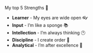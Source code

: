 My top 5 Strengths :muscle:
* **Learner** - My eyes are wide open :eyeglasses:
* **Input** - I’m like a sponge :books:
* **Intellection** - I’m always thinking :clock1:
* **Discipline** - I create order :file_folder:
* **Analytical** - I’m after excellence :dart: